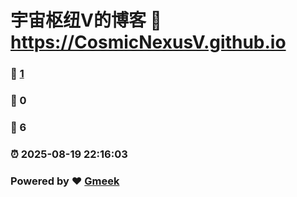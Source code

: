 # 宇宙枢纽V的博客 :link: https://CosmicNexusV.github.io 
### :page_facing_up: [1](https://CosmicNexusV.github.io/tag.html) 
### :speech_balloon: 0 
### :hibiscus: 6 
### :alarm_clock: 2025-08-19 22:16:03 
### Powered by :heart: [Gmeek](https://github.com/Meekdai/Gmeek)
